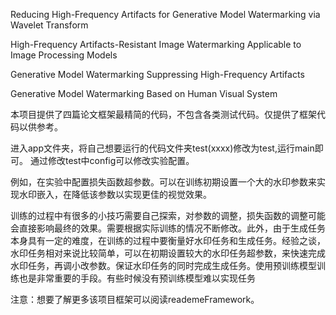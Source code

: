 
Reducing High-Frequency Artifacts for Generative Model Watermarking via Wavelet Transform

High-Frequency Artifacts-Resistant Image Watermarking Applicable to Image Processing Models

Generative Model Watermarking Suppressing High-Frequency Artifacts

Generative Model Watermarking Based on Human Visual System

本项目提供了四篇论文框架最精简的代码，不包含各类测试代码。仅提供了框架代码以供参考。

进入app文件夹，将自己想要运行的代码文件夹test(xxxx)修改为test,运行main即可。
通过修改test中config可以修改实验配置。

例如，在实验中配置损失函数超参数。可以在训练初期设置一个大的水印参数来实现水印嵌入，在降低该参数以实现更佳的视觉效果。

训练的过程中有很多的小技巧需要自己探索，对参数的调整，损失函数的调整可能会直接影响最终的效果。需要根据实际训练的情况不断修改。此外，由于生成任务本身具有一定的难度，在训练的过程中要衡量好水印任务和生成任务。经验之谈，水印任务相对来说比较简单，可以在初期设置较大的水印任务超参数，来快速完成水印任务，再调小改参数。保证水印任务的同时完成生成任务。使用预训练模型训练也是非常重要的手段。有些时候没有预训练模型难以实现任务

注意：想要了解更多该项目框架可以阅读reademeFramework。
